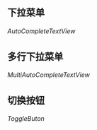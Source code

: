 ## 下拉菜单

###### AutoCompleteTextView



## 多行下拉菜单

###### MultiAutoCompleteTextView



## 切换按钮

###### ToggleButon
